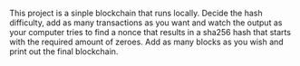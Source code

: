 This project is a sinple blockchain that runs locally. 
Decide the hash difficulty, add as many transactions as you want and watch the output as your computer tries to find a nonce that results in a sha256 hash that starts with the required amount of zeroes. Add as many blocks as you wish and print out the final blockchain.
